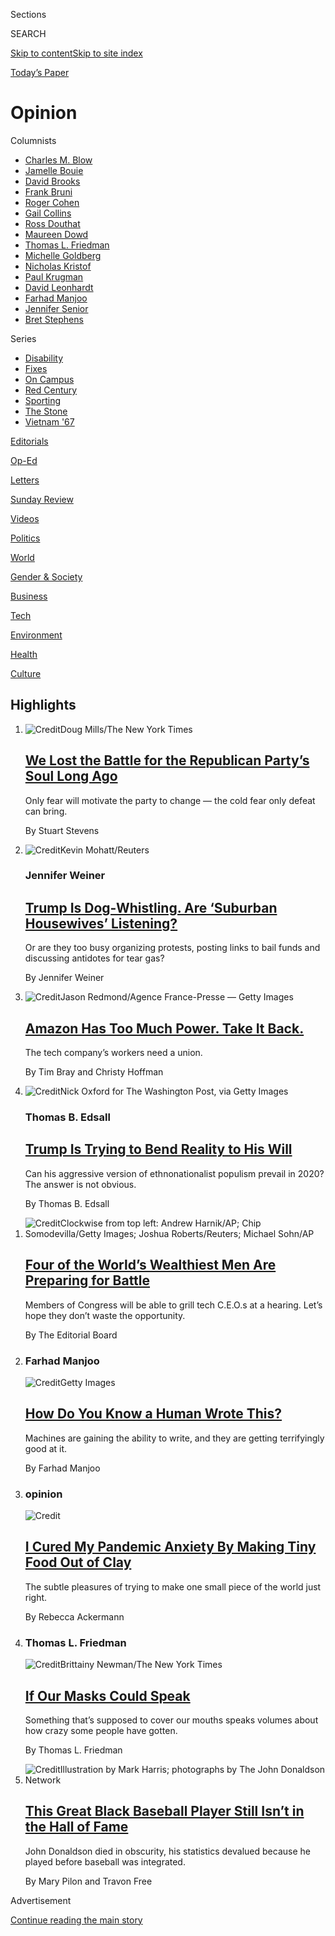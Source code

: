 <div id="app">

<div>

<div class="NYTAppHideMasthead css-zz1s19 e1suatyy0">

<div class="section css-ui9rw0 e1suatyy2">

<div class="css-11hrj97 er09x8g0">

<div class="css-6n7j50">

</div>

<span class="css-1dv1kvn">Sections</span>

<div class="css-10488qs">

<span class="css-1dv1kvn">SEARCH</span>

</div>

[Skip to content](#site-content)[Skip to site
index](#site-index)

</div>

<div class="css-10698na e1huz5gh0">

</div>

</div>

<div id="masthead-bar-one" class="section hasLinks css-15hmgas e1csuq9d3">

<div class="css-uqyvli e1csuq9d0">

</div>

<div class="css-1uqjmks e1csuq9d1">

</div>

<div class="css-9e9ivx">

[](https://myaccount.nytimes.com/auth/login?response_type=cookie&client_id=vi)

</div>

<div class="css-1bvtpon e1csuq9d2">

[Today’s
Paper](https://www.nytimes.com/section/todayspaper)

</div>

</div>

</div>

</div>

<div data-aria-hidden="false">

<div id="site-content" data-role="main">

<div id="collection-opinion" class="section css-15h4p1b e9abtgs0">

<div class="css-1j21atc e1svk9qx1">

<div class="css-fmiefx e1svk9qx2">

<div class="css-1hk7r2m eu54l5x0">

<div id="sponsor-wrapper" class="css-7a1pgi eaca97t0" type="sponsor" hidden="">

<div id="sponsor-slug" class="css-1l4mleb eaca97t1" hidden="">

Supported by

</div>

[Continue reading the main
story](#after-sponsor)

<div id="sponsor" class="ad sponsor-wrapper" style="text-align:left;height:100%;display:block">

</div>

<div id="after-sponsor">

</div>

</div>

</div>

</div>

<div class="css-nfcc9b e1svk9qx3">

<div class="css-vl9dhg e1svk9qx5">

<div class="css-1nrhkj6 e1svk9qx6">

# Opinion

<div class="follow-button-placeholder" data-collection-id="">

</div>

</div>

</div>

</div>

</div>

<div class="css-fhu7lb e1se7h4u4">

<div class="css-1atpi1k e1se7h4u6">

Columnists

</div>

<div class="css-11ydqt3">

  - [Charles M. Blow](/column/charles-m-blow)
  - [Jamelle Bouie](/column/jamelle-bouie)
  - [David Brooks](/column/david-brooks)
  - [Frank Bruni](/column/frank-bruni)
  - [Roger Cohen](/column/roger-cohen)
  - [Gail Collins](/column/gail-collins)
  - [Ross Douthat](/column/ross-douthat)
  - [Maureen Dowd](/column/maureen-dowd)
  - [Thomas L. Friedman](/column/thomas-l-friedman)
  - [Michelle Goldberg](/column/michelle-goldberg)
  - [Nicholas Kristof](/column/nicholas-kristof)
  - [Paul Krugman](/column/paul-krugman)
  - [David Leonhardt](/column/david-leonhardt)
  - [Farhad Manjoo](/column/farhad-manjoo)
  - [Jennifer Senior](/column/jennifer-senior)
  - [Bret Stephens](/column/bret-stephens)

</div>

</div>

<div class="css-fhu7lb e1se7h4u4">

<div class="css-1atpi1k e1se7h4u6">

Series

</div>

<div class="css-11ydqt3">

  - [Disability](/column/disability)
  - [Fixes](/column/fixes)
  - [On Campus](/column/on-campus)
  - [Red Century](/column/red-century)
  - [Sporting](/column/sporting)
  - [The Stone](/column/the-stone)
  - [Vietnam '67](/column/vietnam-67)

</div>

</div>

[Editorials](/section/opinion/editorials)

[Op-Ed](/section/opinion/contributors)

[Letters](/section/opinion/letters)

[Sunday Review](/section/opinion/sunday)

[Videos](/video/opinion)

[Politics](/section/opinion/politics)

[World](/section/opinion/international-world)

[Gender &
Society](/section/opinion/gender-and-society)

[Business](/section/opinion/business-economics)

[Tech](/section/opinion/technology)

[Environment](/section/opinion/environment)

[Health](/section/opinion/health)

[Culture](/section/opinion/culture)

<div class="css-4svvz1 ekkqrpp0">

<div id="collection-highlights-container" class="section css-18l1u7x e46isfb1">

<div class="template-1 css-gfgt40 ekkqrpp1">

## Highlights

1.  ![<span class="css-kvjpws e1oaj3zl2"><span class="css-1dv1kvn">Credit</span>Doug
    Mills/The New York
    Times</span>](https://static01.nyt.com/images/2020/07/28/opinion/28Stevens/28Stevens-jumbo.jpg)
    
    <div class="css-gjijuv">
    
    ## [We Lost the Battle for the Republican Party’s Soul Long Ago](/2020/07/29/opinion/trump-republican-party-racism.html)
    
    Only fear will motivate the party to change — the cold fear only
    defeat can
    bring.
    
    <span class="css-me3p27"></span><span class="css-1dydysp e4e4i5l3"></span><span class="css-9voj2j">By
    <span class="css-1baulvz last-byline" itemprop="name">Stuart
    Stevens</span></span>
    
    </div>

2.  ![<span class="css-1nk1g0h e1oaj3zl2"><span class="css-1dv1kvn">Credit</span>Kevin
    Mohatt/Reuters</span>](https://static01.nyt.com/images/2020/07/28/opinion/28Weiner4/28Weiner4-videoLarge.jpg)
    
    <div class="css-10wtrbd">
    
    ### Jennifer Weiner
    
    ## [Trump Is Dog-Whistling. Are ‘Suburban Housewives’ Listening?](/2020/07/28/opinion/trump-white-women.html)
    
    Or are they too busy organizing protests, posting links to bail
    funds and discussing antidotes for tear
    gas?
    
    <span class="css-me3p27"></span><span class="css-1dydysp e4e4i5l3"></span><span class="css-9voj2j">By
    <span class="css-1baulvz last-byline" itemprop="name">Jennifer
    Weiner</span></span>
    
    </div>

3.  ![<span class="css-1nk1g0h e1oaj3zl2"><span class="css-1dv1kvn">Credit</span>Jason
    Redmond/Agence France-Presse — Getty
    Images</span>](https://static01.nyt.com/images/2020/07/29/opinion/29BrayHoffman2/merlin_172114362_b9359e17-e151-45de-91ec-6e1a77ce4b46-videoLarge.jpg)
    
    <div class="css-10wtrbd">
    
    ## [Amazon Has Too Much Power. Take It Back.](/2020/07/29/opinion/amazon-union-congress-antitrust.html)
    
    The tech company’s workers need a
    union.
    
    <span class="css-me3p27"></span><span class="css-1dydysp e4e4i5l3"></span><span class="css-9voj2j">By
    <span class="css-1baulvz" itemprop="name">Tim Bray</span> and
    <span class="css-1baulvz last-byline" itemprop="name">Christy
    Hoffman</span></span>
    
    </div>

4.  ![<span class="css-1nk1g0h e1oaj3zl2"><span class="css-1dv1kvn">Credit</span>Nick
    Oxford for The Washington Post, via Getty
    Images</span>](https://static01.nyt.com/images/2020/07/29/opinion/29edsall1a/29edsall1a-videoLarge.jpg)
    
    <div class="css-10wtrbd">
    
    ### Thomas B. Edsall
    
    ## [Trump Is Trying to Bend Reality to His Will](/2020/07/29/opinion/trump-2020-populism.html)
    
    Can his aggressive version of ethnonationalist populism prevail in
    2020? The answer is not
    obvious.
    
    <span class="css-me3p27"></span><span class="css-1dydysp e4e4i5l3"></span><span class="css-9voj2j">By
    <span class="css-1baulvz last-byline" itemprop="name">Thomas B.
    Edsall</span></span>
    
    </div>

</div>

<div class="css-1xdhyk6 e46isfb0">

<div class="css-zk12ih ef6si7p0">

1.  ![<span class="css-1hhnwbi e1oaj3zl2"><span class="css-1dv1kvn">Credit</span>Clockwise
    from top left: Andrew Harnik/AP; Chip Somodevilla/Getty Images;
    Joshua Roberts/Reuters; Michael
    Sohn/AP</span>](https://static01.nyt.com/images/2020/07/29/opinion/28tech-editorial-sub/28tech-editorial-videoLarge.jpg)
    
    <div class="css-10wtrbd">
    
    ## [Four of the World’s Wealthiest Men Are Preparing for Battle](/2020/07/28/opinion/tech-ceo-hearing-congress.html)
    
    Members of Congress will be able to grill tech C.E.O.s at a hearing.
    Let’s hope they don’t waste the
    opportunity.
    
    <span class="css-me3p27"></span><span class="css-1dydysp e4e4i5l3"></span><span class="css-9voj2j">By
    <span class="css-1baulvz last-byline" itemprop="name">The Editorial
    Board</span></span>
    
    </div>

2.  ### Farhad Manjoo
    
    ![<span class="css-1hhnwbi e1oaj3zl2"><span class="css-1dv1kvn">Credit</span>Getty
    Images</span>](https://static01.nyt.com/images/2020/07/29/opinion/29manjooWeb/29manjooWeb-videoLarge.jpg)
    
    <div class="css-10wtrbd">
    
    ## [How Do You Know a Human Wrote This?](/2020/07/29/opinion/gpt-3-ai-automation.html)
    
    Machines are gaining the ability to write, and they are getting
    terrifyingly good at
    it.
    
    <span class="css-me3p27"></span><span class="css-1dydysp e4e4i5l3"></span><span class="css-9voj2j">By
    <span class="css-1baulvz last-byline" itemprop="name">Farhad
    Manjoo</span></span>
    
    </div>

3.  ### opinion
    
    ![<span class="css-1hhnwbi e1oaj3zl2"><span class="css-1dv1kvn">Credit</span></span>](https://static01.nyt.com/images/2020/07/29/opinion/sunday/29Ackermann-06/29Ackermann-06-videoLarge.jpg)
    
    <div class="css-10wtrbd">
    
    ## [I Cured My Pandemic Anxiety By Making Tiny Food Out of Clay](/2020/07/29/opinion/food-covid-quarantine-clay.html)
    
    The subtle pleasures of trying to make one small piece of the world
    just
    right.
    
    <span class="css-me3p27"></span><span class="css-1dydysp e4e4i5l3"></span><span class="css-9voj2j">By
    <span class="css-1baulvz last-byline" itemprop="name">Rebecca
    Ackermann</span></span>
    
    </div>

4.  ### Thomas L. Friedman
    
    ![<span class="css-1hhnwbi e1oaj3zl2"><span class="css-1dv1kvn">Credit</span>Brittainy
    Newman/The New York
    Times</span>](https://static01.nyt.com/images/2020/07/28/opinion/28friedmanWeb/28friedmanWeb-videoLarge.jpg)
    
    <div class="css-10wtrbd">
    
    ## [If Our Masks Could Speak](/2020/07/28/opinion/coronavirus-masks.html)
    
    Something that’s supposed to cover our mouths speaks volumes about
    how crazy some people have
    gotten.
    
    <span class="css-me3p27"></span><span class="css-1dydysp e4e4i5l3"></span><span class="css-9voj2j">By
    <span class="css-1baulvz last-byline" itemprop="name">Thomas L.
    Friedman</span></span>
    
    </div>

5.  ![<span class="css-1hhnwbi e1oaj3zl2"><span class="css-1dv1kvn">Credit</span>Illustration
    by Mark Harris; photographs by The John Donaldson
    Network</span>](https://static01.nyt.com/images/2020/07/23/opinion/23pilon/23pilon-videoLarge.jpg)
    
    <div class="css-10wtrbd">
    
    ## [This Great Black Baseball Player Still Isn’t in the Hall of Fame](/2020/07/29/opinion/john-donaldson-baseball-black-players.html)
    
    John Donaldson died in obscurity, his statistics devalued because he
    played before baseball was
    integrated.
    
    <span class="css-me3p27"></span><span class="css-1dydysp e4e4i5l3"></span><span class="css-9voj2j">By
    <span class="css-1baulvz" itemprop="name">Mary Pilon</span> and
    <span class="css-1baulvz last-byline" itemprop="name">Travon
    Free</span></span>
    
    </div>

</div>

</div>

</div>

<div id="mid1-wrapper" class="css-1mn4oms eaca97t0" type="rank">

<div id="mid1-slug" class="css-1tag3rd eaca97t1">

Advertisement

</div>

[Continue reading the main
story](#after-mid1)

<div id="mid1" class="ad mid1-wrapper" style="text-align:center;height:100%;display:block">

</div>

<div id="after-mid1">

</div>

</div>

</div>

<div class="css-185go5a e1o5byef0">

<div class="css-15cbhtu">

  - [Latest](#stream-panel)
  - <span class="css-6n7j50">Search</span>
    <div class="control">
    <div class="label-container css-1dv1kvn">
    Search
    </div>
    <div class="css-wm4t3d">
    **<span id="clear-search-input" class="css-1dv1kvn">Clear this text
    input</span>
    </div>
    </div>
    <span class="css-1iovbfw"></span>

<div id="stream-panel" class="section css-8msx5b e1jz0cab1">

<div class="css-13mho3u">

1.  
    
    <div class="css-1cp3ece">
    
    <div class="css-1l4spti">
    
    [](/2020/07/29/opinion/food-covid-quarantine-clay.html)
    
    <div class="css-79elbk">
    
    ![](https://static01.nyt.com/images/2020/07/29/opinion/sunday/29Ackermann-06/29Ackermann-06-thumbWide.jpg?quality=75&auto=webp&disable=upscale)
    
    </div>
    
    ### <span class="css-m70j1g">opinion</span>
    
    ## I Cured My Pandemic Anxiety By Making Tiny Food Out of Clay
    
    The subtle pleasures of trying to make one small piece of the world
    just right.
    
    <div class="css-1nqbnmb ea5icrr0">
    
    By <span class="css-1n7hynb">Rebecca
    Ackermann</span>
    
    </div>
    
    </div>
    
    <div class="css-1lc2l26 e1xfvim33">
    
    </div>
    
    </div>

2.  
    
    <div class="css-1cp3ece">
    
    <div class="css-1l4spti">
    
    [](/2020/07/29/opinion/jainism-nonviolence-death.html)
    
    <div class="css-79elbk">
    
    ![](https://static01.nyt.com/images/2020/07/29/opinion/29stonepromo/29stonepromo-thumbWide.jpg?quality=75&auto=webp&disable=upscale)
    
    </div>
    
    ### <span class="css-m70j1g">THE STONE</span>
    
    ## Don’t Fear Dying. Fear Violence.
    
    Why do millions of practitioners of the Jain religion strive to
    avoid harming even microscopic creatures?
    
    <div class="css-1nqbnmb ea5icrr0">
    
    By <span class="css-1n7hynb">George
    Yancy</span>
    
    </div>
    
    </div>
    
    <div class="css-1lc2l26 e1xfvim33">
    
    </div>
    
    </div>

3.  
    
    <div class="css-1cp3ece">
    
    <div class="css-1l4spti">
    
    [](/2020/07/29/opinion/john-donaldson-baseball-black-players.html)
    
    <div class="css-79elbk">
    
    ![](https://static01.nyt.com/images/2020/07/23/opinion/23pilon/23pilon-thumbWide.jpg?quality=75&auto=webp&disable=upscale)
    
    </div>
    
    ## This Great Black Baseball Player Still Isn’t in the Hall of Fame
    
    John Donaldson died in obscurity, his statistics devalued because he
    played before baseball was integrated.
    
    <div class="css-1nqbnmb ea5icrr0">
    
    By <span class="css-1n7hynb">Mary Pilon <span>and</span> Travon
    Free</span>
    
    </div>
    
    </div>
    
    <div class="css-1lc2l26 e1xfvim33">
    
    </div>
    
    </div>

4.  
    
    <div class="css-1cp3ece">
    
    <div class="css-1l4spti">
    
    [](/2020/07/28/opinion/remdesivir-shortage-coronavirus.html)
    
    <div class="css-79elbk">
    
    ![](https://static01.nyt.com/images/2020/07/29/opinion/29kapczynski/29kapczynski-thumbWide.jpg?quality=75&auto=webp&disable=upscale)
    
    </div>
    
    ## Remdesivir Could Be in Short Supply. Here’s a Fix.
    
    The federal government must work to ensure adequate supply of the
    coronavirus drug — and distribute it evenly and transparently.
    
    <div class="css-1nqbnmb ea5icrr0">
    
    By <span class="css-1n7hynb">Amy Kapczynski, Paul Biddinger
    <span>and</span> Rochelle
    Walensky</span>
    
    </div>
    
    </div>
    
    <div class="css-1lc2l26 e1xfvim33">
    
    </div>
    
    </div>

5.  
    
    <div class="css-1cp3ece">
    
    <div class="css-1l4spti">
    
    [](/2020/07/28/opinion/trump-china.html)
    
    <div class="css-79elbk">
    
    ![](https://static01.nyt.com/images/2020/07/28/opinion/28debatableillo/28debatableillo-thumbWide.jpg?quality=75&auto=webp&disable=upscale)
    
    </div>
    
    ## What Would a Cold War With China Look Like?
    
    U.S.-China ties haven’t been this strained for decades. What happens
    if they snap?
    
    <div class="css-1nqbnmb ea5icrr0">
    
    By <span class="css-1n7hynb">Spencer
    Bokat-Lindell</span>
    
    </div>
    
    </div>
    
    <div class="css-1lc2l26 e1xfvim33">
    
    </div>
    
    </div>

6.  
    
    <div class="css-1cp3ece">
    
    <div class="css-1l4spti">
    
    [](/2020/07/28/opinion/letters/pandemic-families.html)
    
    <div class="css-79elbk">
    
    ![](https://static01.nyt.com/images/2020/07/20/opinion/20egan/17egan-thumbWide.jpg?quality=75&auto=webp&disable=upscale)
    
    </div>
    
    ### <span class="css-m70j1g">letterS</span>
    
    ## Being a Grandma During a Pandemic
    
    Grandmothers agonize over whether it’s safe to attend a grandson’s
    wedding and relate the joys of sharing space and a journal with
    grandchildren.
    
    <div class="css-1nqbnmb ea5icrr0">
    
    </div>
    
    </div>
    
    <div class="css-1lc2l26 e1xfvim33">
    
    </div>
    
    </div>

7.  
    
    <div class="css-1cp3ece">
    
    <div class="css-1l4spti">
    
    [](/2020/07/28/opinion/letters/trump-convention.html)
    
    <div class="css-79elbk">
    
    ![](https://static01.nyt.com/images/2020/07/23/us/politics/23gop-convention/merlin_174881487_53836bf3-ff60-4417-81e6-129efa24429c-thumbWide.jpg?quality=75&auto=webp&disable=upscale)
    
    </div>
    
    ### <span class="css-m70j1g">letters</span>
    
    ## Why Trump Canceled the Convention
    
    Readers react to the change of plan. One says the president’s ego
    was the motivation, not safety concerns. Also: Baseball’s mistake;
    hope and despair; a tribute to Brooks
    Brothers.
    
    <div class="css-1nqbnmb ea5icrr0">
    
    </div>
    
    </div>
    
    <div class="css-1lc2l26 e1xfvim33">
    
    </div>
    
    </div>

8.  
    
    <div class="css-1cp3ece">
    
    <div class="css-1l4spti">
    
    [](/2020/07/28/opinion/tears-teacher-crying-japan.html)
    
    <div class="css-79elbk">
    
    ![](https://static01.nyt.com/images/2020/07/24/opinion/opdoc-tears-teacher-img/opdoc-tears-teacher-img-thumbWide.jpg?quality=75&auto=webp&disable=upscale)
    
    </div>
    
    ## Have You Considered the Benefits of Crying?
    
    A teacher travels across Japan to encourage adults to cry more.
    
    <div class="css-1nqbnmb ea5icrr0">
    
    By <span class="css-1n7hynb">Noemie
    Nakai</span>
    
    </div>
    
    </div>
    
    <div class="css-1lc2l26 e1xfvim33">
    
    </div>
    
    </div>

9.  
    
    <div class="css-1cp3ece">
    
    <div class="css-1l4spti">
    
    [](/video/opinion/100000007247238/tears-teacher.html)
    
    <div class="css-79elbk">
    
    ![](https://static01.nyt.com/images/2020/07/24/opinion/opdoc-tears-teacher-img/opdoc-tears-teacher-img-thumbWide.jpg?quality=75&auto=webp&disable=upscale)
    
    </div>
    
    ### <span class="css-1032l74 ezz4tcd1">Times</span><span class="css-1a54gqt">Video</span>
    
    ## Tears Teacher
    
    A teacher travels across Japan to encourage adults to cry more.
    
    <div class="css-1nqbnmb ea5icrr0">
    
    By <span class="css-1n7hynb">Noemie
    Nakai</span>
    
    </div>
    
    </div>
    
    <div class="css-1lc2l26 e1xfvim33">
    
    </div>
    
    </div>

10. 
    
    <div class="css-1cp3ece">
    
    <div class="css-1l4spti">
    
    [](/2020/07/28/opinion/homeland-security-portland-trump.html)
    
    <div class="css-79elbk">
    
    ![](https://static01.nyt.com/images/2020/07/28/opinion/28Chertoff1/28Chertoff1-thumbWide.jpg?quality=75&auto=webp&disable=upscale)
    
    </div>
    
    ## The Hijacking of Homeland Security
    
    A former leader of the department says Trump is politicizing the
    agency and putting the nation at risk.
    
    <div class="css-1nqbnmb ea5icrr0">
    
    By <span class="css-1n7hynb">Michael Chertoff</span>
    
    </div>
    
    </div>
    
    <div class="css-1lc2l26 e1xfvim33">
    
    </div>
    
    </div>

<div class="css-13mho3u">

<div class="css-1t62hi8">

<div class="css-1stvaey">

Show
More

<div>

<div style="border:0;clip:rect(0 0 0 0);height:1px;margin:-1px;overflow:hidden;white-space:nowrap;padding:0;width:1px;position:absolute" data-role="log" data-aria-live="assertive">

</div>

<div style="border:0;clip:rect(0 0 0 0);height:1px;margin:-1px;overflow:hidden;white-space:nowrap;padding:0;width:1px;position:absolute" data-role="log" data-aria-live="assertive">

</div>

<div style="border:0;clip:rect(0 0 0 0);height:1px;margin:-1px;overflow:hidden;white-space:nowrap;padding:0;width:1px;position:absolute" data-role="log" data-aria-live="polite">

</div>

<div style="border:0;clip:rect(0 0 0 0);height:1px;margin:-1px;overflow:hidden;white-space:nowrap;padding:0;width:1px;position:absolute" data-role="log" data-aria-live="polite">

</div>

</div>

</div>

</div>

</div>

</div>

<div class="css-g6hk37 supplemental">

<div id="mid2-wrapper" class="css-10wkyv7 eaca97t0" type="lede">

<div id="mid2-slug" class="css-1tag3rd eaca97t1">

Advertisement

</div>

[Continue reading the main
story](#after-mid2)

<div id="mid2" class="ad mid2-wrapper" style="text-align:center;height:100%;display:block;min-height:250px">

</div>

<div id="after-mid2">

</div>

</div>

<div id="mktg-wrapper" class="css-oxle51 eaca97t0" type="mktg">

<div id="mktg-slug" class="css-1tag3rd eaca97t1">

Advertisement

</div>

[Continue reading the main
story](#after-mktg)

<div id="mktg" class="ad mktg-wrapper" style="text-align:center;height:100%;display:block">

</div>

<div id="after-mktg">

</div>

</div>

</div>

</div>

</div>

</div>

</div>

</div>

## Site Index

<div>

</div>

## Site Information Navigation

  - [© <span>2020</span> <span>The New York Times
    Company</span>](https://help.nytimes.com/hc/en-us/articles/115014792127-Copyright-notice)

<!-- end list -->

  - [NYTCo](https://www.nytco.com/)
  - [Contact
    Us](https://help.nytimes.com/hc/en-us/articles/115015385887-Contact-Us)
  - [Work with us](https://www.nytco.com/careers/)
  - [Advertise](https://nytmediakit.com/)
  - [T Brand Studio](http://www.tbrandstudio.com/)
  - [Your Ad
    Choices](https://www.nytimes.com/privacy/cookie-policy#how-do-i-manage-trackers)
  - [Privacy](https://www.nytimes.com/privacy)
  - [Terms of
    Service](https://help.nytimes.com/hc/en-us/articles/115014893428-Terms-of-service)
  - [Terms of
    Sale](https://help.nytimes.com/hc/en-us/articles/115014893968-Terms-of-sale)
  - [Site
    Map](https://spiderbites.nytimes.com)
  - [Help](https://help.nytimes.com/hc/en-us)
  - [Subscriptions](https://www.nytimes.com/subscription?campaignId=37WXW)

</div>

</div>
